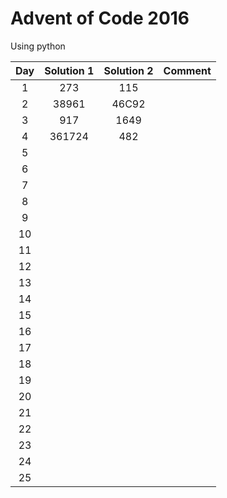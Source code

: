 # Advent of Code 2016
Using python

| Day | Solution 1 | Solution 2 | Comment |
| :-: | :--------: | :--------: | ------- |
| 1 | 273 | 115 |  |
| 2 | 38961 | 46C92 |  |
| 3 | 917 | 1649 |  |
| 4 | 361724 | 482 |  |
| 5 |  |  |  |
| 6 |  |  |  |
| 7 |  |  |  |
| 8 |  |  |  |
| 9 |  |  |  |
| 10 |  |  |  |
| 11 |  |  |  |
| 12 |  |  |  |
| 13 |  |  |  |
| 14 |  |  |  |
| 15 |  |  |  |
| 16 |  |  |  |
| 17 |  |  |  |
| 18 |  |  |  |
| 19 |  |  |  |
| 20 |  |  |  |
| 21 |  |  |  |
| 22 |  |  |  |
| 23 |  |  |  |
| 24 |  |  |  |
| 25 |  |  |  |
